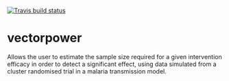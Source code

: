 
[![Travis build status](https://travis-ci.org/KeithJF82/vectorpower.svg?branch=master)](https://travis-ci.org/KeithJF82/vectorpower)

# vectorpower
Allows the user to estimate the sample size required for a given intervention efficacy in order to detect a significant effect, using data simulated from a cluster randomised trial in a malaria transmission model.


